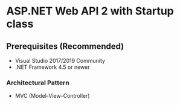 # ASP.NET Web API 2 with Startup class

## Prerequisites (Recommended)

- Visual Studio 2017/2019 Community
- .NET Framework 4.5 or newer

### Architectural Pattern
- MVC (Model-View-Controller)
